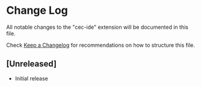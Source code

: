 # Change Log

All notable changes to the "cec-ide" extension will be documented in this file.

Check [Keep a Changelog](http://keepachangelog.com/) for recommendations on how to structure this file.

## [Unreleased]

- Initial release